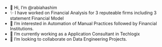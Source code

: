 - 👋 Hi, I’m @rabiahashim
- ✨ I have worked on Financial Analysis for 3 reputeable firms including 3 statement Financial Model
- 👀 I’m interested in Automation of Manual Practices followed by Financial Institutions.
- 🌱 I’m currently working as a Application Consultant in Techlogix 
- 💞️ I’m looking to collaborate on Data Engineering Projects.
 
<!---
rabiahashim/rabiahashim is a ✨ special ✨ repository because its `README.md` (this file) appears on your GitHub profile.
You can click the Preview link to take a look at your changes.
--->
